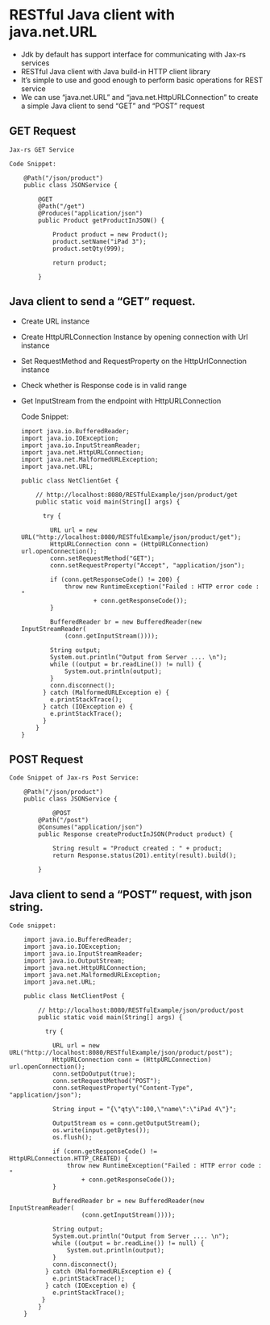 #	RESTful Java client with java.net.URL


-	Jdk by default has support interface for communicating with Jax-rs services
-	RESTful Java client with Java build-in HTTP client library
-	It’s simple to use and good enough to perform basic operations for REST service
-	We can use “java.net.URL” and “java.net.HttpURLConnection” to create a simple Java client to send “GET” and “POST” request

## GET Request

	Jax-rs GET Service

	Code Snippet:
		
		@Path("/json/product")
		public class JSONService {

			@GET
			@Path("/get")
			@Produces("application/json")
			public Product getProductInJSON() {

				Product product = new Product();
				product.setName("iPad 3");
				product.setQty(999);
				
				return product; 

			}

## Java client to send a “GET” request.

-	Create URL instance
-	Create HttpURLConnection Instance by opening connection with Url instance
-	Set RequestMethod and RequestProperty on the HttpUrlConnection instance
-	Check whether is Response code is in valid range
-	Get InputStream from the endpoint with HttpURLConnection


	Code Snippet:

		import java.io.BufferedReader;
		import java.io.IOException;
		import java.io.InputStreamReader;
		import java.net.HttpURLConnection;
		import java.net.MalformedURLException;
		import java.net.URL;

		public class NetClientGet {

			// http://localhost:8080/RESTfulExample/json/product/get
			public static void main(String[] args) {

			  try {

				URL url = new URL("http://localhost:8080/RESTfulExample/json/product/get");
				HttpURLConnection conn = (HttpURLConnection) url.openConnection();
				conn.setRequestMethod("GET");
				conn.setRequestProperty("Accept", "application/json");

				if (conn.getResponseCode() != 200) {
					throw new RuntimeException("Failed : HTTP error code : "
							+ conn.getResponseCode());
				}

				BufferedReader br = new BufferedReader(new InputStreamReader(
					(conn.getInputStream())));

				String output;
				System.out.println("Output from Server .... \n");
				while ((output = br.readLine()) != null) {
					System.out.println(output);
				}
				conn.disconnect();
			  } catch (MalformedURLException e) {
				e.printStackTrace();
			  } catch (IOException e) {
				e.printStackTrace();
			  }
			}
		}
		
##	POST Request

	Code Snippet of Jax-rs Post Service:

		@Path("/json/product")
		public class JSONService {

				@POST
			@Path("/post")
			@Consumes("application/json")
			public Response createProductInJSON(Product product) {

				String result = "Product created : " + product;
				return Response.status(201).entity(result).build();
				
			}


## Java client to send a “POST” request, with json string.

	Code snippet:

		import java.io.BufferedReader;
		import java.io.IOException;
		import java.io.InputStreamReader;
		import java.io.OutputStream;
		import java.net.HttpURLConnection;
		import java.net.MalformedURLException;
		import java.net.URL;

		public class NetClientPost {

			// http://localhost:8080/RESTfulExample/json/product/post
			public static void main(String[] args) {

			  try {

				URL url = new URL("http://localhost:8080/RESTfulExample/json/product/post");
				HttpURLConnection conn = (HttpURLConnection) url.openConnection();
				conn.setDoOutput(true);
				conn.setRequestMethod("POST");
				conn.setRequestProperty("Content-Type", "application/json");

				String input = "{\"qty\":100,\"name\":\"iPad 4\"}";

				OutputStream os = conn.getOutputStream();
				os.write(input.getBytes());
				os.flush();

				if (conn.getResponseCode() != HttpURLConnection.HTTP_CREATED) {
					throw new RuntimeException("Failed : HTTP error code : "
						+ conn.getResponseCode());
				}

				BufferedReader br = new BufferedReader(new InputStreamReader(
						(conn.getInputStream())));

				String output;
				System.out.println("Output from Server .... \n");
				while ((output = br.readLine()) != null) {
					System.out.println(output);
				}
				conn.disconnect();
			  } catch (MalformedURLException e) {
				e.printStackTrace();
			  } catch (IOException e) {
				e.printStackTrace();
			 }
			}
		}


